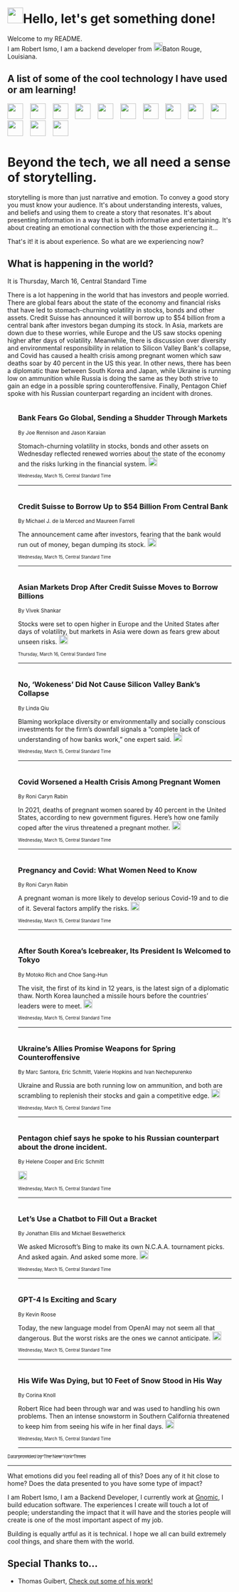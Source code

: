<h1><img src="https://emojis.slackmojis.com/emojis/images/1643514375/3493/hot-coffee.gif?1643514375" width="35"/>Hello, let's get something done!</h1>

<p>Welcome to my README.<br/>
I am Robert Ismo, I am a backend developer from <img src="https://emojis.slackmojis.com/emojis/images/1638395689/50435/moulin_rouge.png?1638395689" width="20"/>Baton Rouge, Louisiana.</p>
<h2>A list of some of the cool technology I have used or am learning!</h2>
<p>
<img src="https://emojis.slackmojis.com/emojis/images/1643516091/21142/meow_bongotap.gif?1643516091" width="35" alt="">
<img src="https://img.shields.io/badge/Favorite%20Frontend%20Framework-SvelteKit-f83903" alt="">
<img src="https://img.shields.io/badge/Second%20Favorite-Vue-40b581" alt="">
<img src="https://img.shields.io/badge/Most%20Used%20Runtime-Nodejs-78b061" alt="">
<img src="https://emojis.slackmojis.com/emojis/images/1643517416/34482/fire.gif?1643517416" width="35" alt="">
<img src="https://img.shields.io/badge/Javascript%20But%20Better-Typescript-0078ca" alt="">
<img src="https://img.shields.io/badge/Favorite%20Language-Elixir-3e244d" alt="">
<img src="https://img.shields.io/badge/Containerize%20Everything-Docker-6ac9ef" alt="">
<img src="https://emojis.slackmojis.com/emojis/images/1643514596/5999/meow_party.gif?1643514596" width="35" alt="">
<img src="https://img.shields.io/badge/API%20Love%20Language-Graphql-de32a5" alt="">
<img src="https://img.shields.io/badge/Our%20Favorite%20Version%20Controller-Git-e94f33" alt="">
<img src="https://img.shields.io/badge/Favorite%20Database-Redis-d42d1d" alt="">
<img src="https://emojis.slackmojis.com/emojis/images/1643514559/5584/deployparrot.gif?1643514559" width="35" alt="">
<img src="https://img.shields.io/badge/Container%20Interstate-RabbitMQ-f66200" alt="">
<img src="https://img.shields.io/badge/Gotta%20Learn-Kubernetes-316adf" alt="">
<img src="https://img.shields.io/badge/Really%20Mature%20Now-WASM-654fef" alt="">
<img src="https://emojis.slackmojis.com/emojis/images/1666642497/61942/dance_vibe.gif?1666642497" width="35" alt="">
<img src="https://img.shields.io/badge/For%20My%20M1-ARM64-657d96" alt="">
<img src="https://img.shields.io/badge/Loving%20This%20So%20Much-TailwindCSS-17bcb5" alt="">
<img src="https://img.shields.io/badge/Cool%20Build%20Tool-Vite-f9cb24" alt="">
<img src="https://emojis.slackmojis.com/emojis/images/1669231376/62819/working-on-it.gif?1669231376" width="35" alt="">
<img src="https://img.shields.io/badge/Fun%20and%20Easy%20Database-MongoDB-5f8c49" alt="">
<img src="https://img.shields.io/badge/JS%20Life%20Support-NPM-c73737" alt="">
<img src="https://img.shields.io/badge/I%20Liked%20It-DynamoDB-0073b9" alt="">
<img src="https://emojis.slackmojis.com/emojis/images/1643514045/46/question.gif?1643514045" width="35" alt="">
<img src="https://img.shields.io/badge/cool-React-60d6f9" alt="">
<img src="https://img.shields.io/badge/Future%20Big%20Project-Lambda-f37e00" alt="">
<img src="https://img.shields.io/badge/NPM%20But%20Better-PNPM-f1aa07" alt="">
<img src="https://emojis.slackmojis.com/emojis/images/1643514943/9662/fbwow.gif?1643514943" width="35" alt="">
<img src="https://img.shields.io/badge/First%20Language-C-662079" alt="">
<img src="https://img.shields.io/badge/Where%20I%20Deploy%20Frontend-Vercel-000000" alt="">
<img src="https://img.shields.io/badge/Who%20Does%20not%20Want%20an%20App-Swift-f9492a" alt="">
<img src="https://emojis.slackmojis.com/emojis/images/1643514058/151/javascript.png?1643514058" width="35" alt="">
<img src="https://img.shields.io/badge/cool-Python-fbd542" alt="">
<img src="https://img.shields.io/badge/Favorite%20Something-Stripe-656cdc" alt="">
<img src="https://img.shields.io/badge/Of%20Course-HTML5-ed6327" alt="">
<img src="https://emojis.slackmojis.com/emojis/images/1660415405/60731/bomb.gif?1660415405" width="35" alt="">
<img src="https://img.shields.io/badge/hate-CSS-2964ec" alt="">
<img src="https://img.shields.io/badge/Learning-CircleCI-141215" alt="">
<img src="https://img.shields.io/badge/Learning-Rust-fbbb3b" alt="">
<img src="https://emojis.slackmojis.com/emojis/images/1660415397/60712/writing-hand.gif?1660415397" width="35" alt="">
<img src="https://img.shields.io/badge/Dev%20Browser%20of%20Choice-Firefox-cc4e26" alt="">
<img src="https://img.shields.io/badge/Recoverying%20From%20Windows-UNIX-1781e3" alt="">
<img src="https://img.shields.io/badge/LOVE-LogSeq-90c1c2" alt="">
<img src="https://emojis.slackmojis.com/emojis/images/1643514066/223/kirby.gif?1643514066" width="35" alt="">
<img src="https://img.shields.io/badge/Daily%20Driver-MacOS-e6e6e8" alt="">
<img src="https://img.shields.io/badge/Git%20Server-Github-000000" alt="">
<img src="https://img.shields.io/badge/enjoyable-EC2-f17428" alt="">
<img src="https://emojis.slackmojis.com/emojis/images/1643514239/2069/excited.gif?1643514239" width="35" alt="">
</p>
<h1>Beyond the tech, we all need a sense of storytelling.</h1>
<p>storytelling is more than just narrative and emotion. To convey a good story you must know your audience. It's about understanding interests, values, and beliefs and using them to create a story that resonates. It's about presenting information in a way that is both informative and entertaining. It's about creating an emotional connection with the those experiencing it...</p>
<p>That's it! it is about experience. So what are we experiencing now?</p>
<h2>What is happening in the world?</h2>
<p>It is Thursday, March 16, Central Standard Time</p>
<p>
There is a lot happening in the world that has investors and people worried. There are global fears about the state of the economy and financial risks that have led to stomach-churning volatility in stocks, bonds and other assets. Credit Suisse has announced it will borrow up to $54 billion from a central bank after investors began dumping its stock. In Asia, markets are down due to these worries, while Europe and the US saw stocks opening higher after days of volatility. Meanwhile, there is discussion over diversity and environmental responsibility in relation to Silicon Valley Bank&#39;s collapse, and Covid has caused a health crisis among pregnant women which saw deaths soar by 40 percent in the US this year. In other news, there has been a diplomatic thaw between South Korea and Japan, while Ukraine is running low on ammunition while Russia is doing the same as they both strive to gain an edge in a possible spring counteroffensive. Finally, Pentagon Chief spoke with his Russian counterpart regarding an incident with drones.</p>
<ol>
<img src="https://img.shields.io/badge/-business-blue" alt="">
<h3>Bank Fears Go Global, Sending a Shudder Through Markets</h3>
<sub>By Joe Rennison and Jason Karaian</sub>
<p>Stomach-churning volatility in stocks, bonds and other assets on Wednesday reflected renewed worries about the state of the economy and the risks lurking in the financial system.  <a href="https://nyti.ms/425E7n8"><img src="https://developer.nytimes.com/files/poweredby_nytimes_30b.png?v=1583354208352" height="20"></a></p>
<sub><sub>Wednesday, March 15, Central Standard Time</sub></sub>
<hr/>
<img src="https://img.shields.io/badge/-business-blue" alt="">
<h3>Credit Suisse to Borrow Up to $54 Billion From Central Bank</h3>
<sub>By Michael J. de la Merced and Maureen Farrell</sub>
<p>The announcement came after investors, fearing that the bank would run out of money, began dumping its stock.  <a href="https://nyti.ms/3lozWCl"><img src="https://developer.nytimes.com/files/poweredby_nytimes_30b.png?v=1583354208352" height="20"></a></p>
<sub><sub>Wednesday, March 15, Central Standard Time</sub></sub>
<hr/>
<img src="https://img.shields.io/badge/-business-blue" alt="">
<h3>Asian Markets Drop After Credit Suisse Moves to Borrow Billions</h3>
<sub>By Vivek Shankar</sub>
<p>Stocks were set to open higher in Europe and the United States after days of volatility, but markets in Asia were down as fears grew about unseen risks.  <a href="https://nyti.ms/3Ths2aA"><img src="https://developer.nytimes.com/files/poweredby_nytimes_30b.png?v=1583354208352" height="20"></a></p>
<sub><sub>Thursday, March 16, Central Standard Time</sub></sub>
<hr/>
<img src="https://img.shields.io/badge/-us-blue" alt="">
<h3>No, ‘Wokeness’ Did Not Cause Silicon Valley Bank’s Collapse</h3>
<sub>By Linda Qiu</sub>
<p>Blaming workplace diversity or environmentally and socially conscious investments for the firm’s downfall signals a “complete lack of understanding of how banks work,” one expert said.  <a href="https://nyti.ms/40bX3Py"><img src="https://developer.nytimes.com/files/poweredby_nytimes_30b.png?v=1583354208352" height="20"></a></p>
<sub><sub>Wednesday, March 15, Central Standard Time</sub></sub>
<hr/>
<img src="https://img.shields.io/badge/-health-blue" alt="">
<h3>Covid Worsened a Health Crisis Among Pregnant Women</h3>
<sub>By Roni Caryn Rabin</sub>
<p>In 2021, deaths of pregnant women soared by 40 percent in the United States, according to new government figures. Here’s how one family coped after the virus threatened a pregnant mother.  <a href="https://nyti.ms/3ZQ7xUT"><img src="https://developer.nytimes.com/files/poweredby_nytimes_30b.png?v=1583354208352" height="20"></a></p>
<sub><sub>Wednesday, March 15, Central Standard Time</sub></sub>
<hr/>
<img src="https://img.shields.io/badge/-health-blue" alt="">
<h3>Pregnancy and Covid: What Women Need to Know</h3>
<sub>By Roni Caryn Rabin</sub>
<p>A pregnant woman is more likely to develop serious Covid-19 and to die of it. Several factors amplify the risks.  <a href="https://nyti.ms/3LobCvb"><img src="https://developer.nytimes.com/files/poweredby_nytimes_30b.png?v=1583354208352" height="20"></a></p>
<sub><sub>Wednesday, March 15, Central Standard Time</sub></sub>
<hr/>
<img src="https://img.shields.io/badge/-world-blue" alt="">
<h3>After South Korea’s Icebreaker, Its President Is Welcomed to Tokyo</h3>
<sub>By Motoko Rich and Choe Sang-Hun</sub>
<p>The visit, the first of its kind in 12 years, is the latest sign of a diplomatic thaw. North Korea launched a missile hours before the countries’ leaders were to meet.  <a href="https://nyti.ms/3JmRRS4"><img src="https://developer.nytimes.com/files/poweredby_nytimes_30b.png?v=1583354208352" height="20"></a></p>
<sub><sub>Wednesday, March 15, Central Standard Time</sub></sub>
<hr/>
<img src="https://img.shields.io/badge/-world-blue" alt="">
<h3>Ukraine’s Allies Promise Weapons for Spring Counteroffensive</h3>
<sub>By Marc Santora, Eric Schmitt, Valerie Hopkins and Ivan Nechepurenko</sub>
<p>Ukraine and Russia are both running low on ammunition, and both are scrambling to replenish their stocks and gain a competitive edge.  <a href="https://nyti.ms/3yHBn1V"><img src="https://developer.nytimes.com/files/poweredby_nytimes_30b.png?v=1583354208352" height="20"></a></p>
<sub><sub>Wednesday, March 15, Central Standard Time</sub></sub>
<hr/>
<img src="https://img.shields.io/badge/-us-blue" alt="">
<h3>Pentagon chief says he spoke to his Russian counterpart about the drone incident.</h3>
<sub>By Helene Cooper and Eric Schmitt</sub>
<p>  <a href="https://nyti.ms/3yN47WR"><img src="https://developer.nytimes.com/files/poweredby_nytimes_30b.png?v=1583354208352" height="20"></a></p>
<sub><sub>Wednesday, March 15, Central Standard Time</sub></sub>
<hr/>
<img src="https://img.shields.io/badge/-sports-blue" alt="">
<h3>Let’s Use a Chatbot to Fill Out a Bracket</h3>
<sub>By Jonathan Ellis and Michael Beswetherick</sub>
<p>We asked Microsoft’s Bing to make its own N.C.A.A. tournament picks. And asked again. And asked some more.  <a href="https://nyti.ms/3lhNbVv"><img src="https://developer.nytimes.com/files/poweredby_nytimes_30b.png?v=1583354208352" height="20"></a></p>
<sub><sub>Wednesday, March 15, Central Standard Time</sub></sub>
<hr/>
<img src="https://img.shields.io/badge/-technology-blue" alt="">
<h3>GPT-4 Is Exciting and Scary</h3>
<sub>By Kevin Roose</sub>
<p>Today, the new language model from OpenAI may not seem all that dangerous. But the worst risks are the ones we cannot anticipate.  <a href="https://nyti.ms/3JmjN8n"><img src="https://developer.nytimes.com/files/poweredby_nytimes_30b.png?v=1583354208352" height="20"></a></p>
<sub><sub>Wednesday, March 15, Central Standard Time</sub></sub>
<hr/>
<img src="https://img.shields.io/badge/-us-blue" alt="">
<h3>His Wife Was Dying, but 10 Feet of Snow Stood in His Way</h3>
<sub>By Corina Knoll</sub>
<p>Robert Rice had been through war and was used to handling his own problems. Then an intense snowstorm in Southern California threatened to keep him from seeing his wife in her final days.  <a href="https://nyti.ms/42k7Icz"><img src="https://developer.nytimes.com/files/poweredby_nytimes_30b.png?v=1583354208352" height="20"></a></p>
<sub><sub>Wednesday, March 15, Central Standard Time</sub></sub>
<hr/>
</ol>
<a href="https://developer.nytimes.com"><sub><sub>Data provided by The New York Times</sub></sub></a>
<hr/>
<p>What emotions did you feel reading all of this? Does any of it hit close to home? Does the data presented to you have some type of impact?</p>
<p>I am Robert Ismo, I am a Backend Developer, I currently work at <a href="https://gnomic.education/">Gnomic</a>, I build education software. The experiences I create will touch a lot of people; understanding the impact that it will have and the stories people will create is one of the most important aspect of my job.</p>
<p>Building is equally artful as it is technical. I hope we all can build extremely cool things, and share them with the world.</p>
<h2>Special Thanks to...</h2>
<ul>
<li>Thomas Guibert, <a href="https://github.com/thmsgbrt/thmsgbrt">Check out some of his work!</a></li>
</ul>